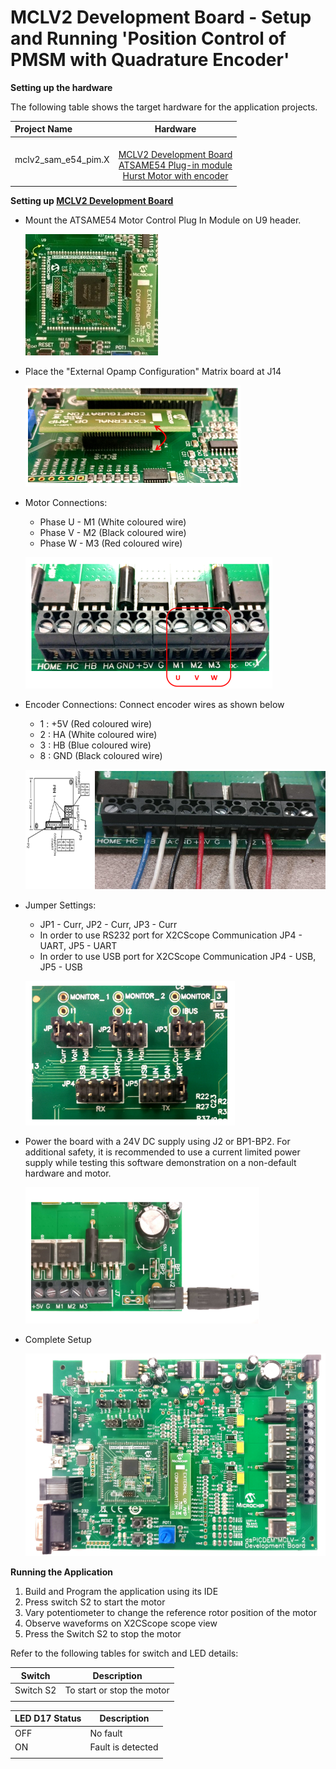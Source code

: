 # MCLV2 Development Board - Setup and Running 'Position Control of PMSM with Quadrature Encoder'
**Setting up the hardware**

The following table shows the target hardware for the application projects.

| Project Name| Hardware |
|:---------|:---------:|
| mclv2_sam_e54_pim.X |<br>[MCLV2 Development Board](https://www.microchip.com/DevelopmentTools/ProductDetails/DM330021-2)<br>[ATSAME54 Plug-in module](https://www.microchip.com/DevelopmentTools/ProductDetails/PartNO/MA320207)<br>[Hurst Motor with encoder](https://www.microchip.com/DevelopmentTools/ProductDetails/PartNo/AC300022) |
|||

**Setting up [MCLV2 Development Board](https://www.microchip.com/DevelopmentTools/ProductDetails/DM330021-2)**

- Mount the ATSAME54 Motor Control Plug In Module on U9 header. 

    ![PIM Install](GUID-EF24FB48-4A06-4B92-AB17-3EC80AA27275-low.jpg)

- Place the "External Opamp Configuration" Matrix board at J14

    ![External OPAMP](GUID-68DCD893-731A-4881-B4D9-6FE299AE9023-low.png)

- Motor Connections: 
    - Phase U - M1 (White coloured wire)
    - Phase V - M2 (Black coloured wire)
    - Phase W - M3 (Red coloured wire)

    ![Motor Connections](GUID-A23B85BD-119C-4379-847F-7BD293D8AF39-low.png)

- Encoder Connections: Connect encoder wires as shown below
    - 1 : +5V (Red coloured wire)
    - 2 : HA (White coloured wire)
    - 3 : HB (Blue coloured wire)
    - 8 : GND (Black coloured wire)

    ![Encoder Connections](GUID-0B35F2F8-8DDF-4A9C-A7C2-5F6BB221C2A0-low.png)

- Jumper Settings: 
    - JP1 - Curr, JP2 - Curr, JP3 - Curr 
    - In order to use RS232 port for X2CScope Communication JP4 - UART, JP5 - UART 
    - In order to use USB port for X2CScope Communication JP4 - USB, JP5 - USB

    ![jumper Settings](GUID-4A11568E-F7A4-4897-94AB-59BDF6149F1D-low.png)


- Power the board with a 24V DC supply using J2 or BP1-BP2. For additional safety, it is recommended to use a current limited power supply while testing this software demonstration on a non-default hardware and motor. 

    ![jumper Settings](GUID-0D6347C9-1A55-4387-952D-3E1DDBC77AC8-low.png)

- Complete Setup

    ![Setup](GUID-28FEDBAE-528B-44A7-903C-4945A929AC98-low.png)

**Running the Application**

1. Build and Program the application using its IDE
2. Press switch S2 to start the motor
3. Vary potentiometer to change the reference rotor position of the motor
4. Observe waveforms on X2CScope scope view
5. Press the Switch S2 to stop the motor

Refer to the following tables for switch and LED details:

| Switch | Description |
|------|----------------|
| Switch S2 | To start or stop the motor |
||

| LED D17 Status | Description |
|------|----------------|
| OFF  | No fault  |
| ON   | Fault is detected  |
||